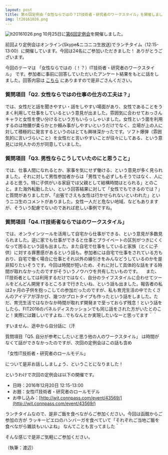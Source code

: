 ```yaml
---
layout: post
title: 第６回定例会「女性ならではの？IT技術者・研究者のワークスタイル」を開催しました
img: lt20161026.png
---
```


![lt20161026.png]({{site.baseurl}}/images/lt20161026.png)
10月25日に[第6回定例会](http://wit.connpass.com/event/37557/)を開催しました。


前回より定例会はオンライン(Skype&ニコニコ生放送)でランチタイム（12:15-13:00）に開催しています。今回は24名にご参加いただきました！
ありがとうございます。

今回のテーマは
「女性ならではの（！？）IT技術者・研究者のワークスタイル」
です。参加者に事前に回答していただいたアンケート結果をもとに話をしました。回答内容は
[こちら](https://speakerdeck.com/enpitwit/25)
にありますので是非ごさんください。

### 質問項目「Q2. 女性ならではの仕事の仕方の工夫は？」
では、女性だと話を聞きやすい・話をしやすい場面があり、女性であることをうまく利用して仕事をしているという意見が出ました。雰囲気に合わせておっさんキャラと女性を使い分けるという方もいらっしゃいました。女性という面を利用するのは物腰が柔らかとか頼み事がしやすいというだけでなく、立場が上の人に対して積極的に発言するというのはとても興味深かったです。ソフト爆弾（雰囲気的に言いづらいこと）を女性だと言いやすいことが往々にしてある、という意見には何人かの方が同意していました。

### 質問項目「Q3. 男性ならこうしていたのにと思うこと」
では、仕事人間になれるとか、家事を気にせず働ける、という意見が多く見られました。それに対して男性参加者からは「男性でも必ずしもそうではなく、人によると思う。特に子供がいる家庭では父親として結構時間はとられる」とのこと。また海外転勤したい、という回答結果に対して「女性でもできるのでは？」と質問がありましたが、「出張でさえも女性は行かせられないといわれた」というニコ生のコメントがありました。女性一人だと危ない地域、などもありますが、そういう配慮でないのであれば悲しい事例ですね。

### 質問項目「Q4. IT技術者ならではのワークスタイル」
では、オンラインツールを活用して自宅から仕事ができる、という意見が多数見られました。逆に家でも仕事ができると仕事とプライベートの区別がつきにくくなって困るという話も出ました。また自宅で仕事をしていると家族（とくに子供）に対する罪悪感があるという話も。参加者には自宅で仕事をされている方もおり、自宅で働く場合に仕事とそれ以外の線引きをみんなどうしているのかを是非知りたいそうです。今回は時間が短いため、それに対して具体的な話をする時間が取れなかったのですがそういうノウハウを共有したいものです。
　また、IT技術者としては利用するだけではなく、自分のライフスタイルに合わせてツールをどんどん開発するところまで行きたいね、という話も出ました。報告者の私は2ヶ月の子供を抱っこしての参加だったのですが、私も育児生活の中でたくさんのアイデアが浮かび、幾つかプロトタイプも作ったという話をしました。ただ、育児生活ではなかなか時間が取れず開発まで至っておらず残念！という話をしたら、FIT2016のパネルディスカッションでも同じ話をされた方がいたとのこと！実際には難しいですよね…でもなんとか実現したいなーと思ってます＾＾

すいません、途中から自分話に（汗

質問項目「Q5. 自分が参考にしたいと思う他の人のワークスタイル」
は時間がなくて話ができなかったのですが、次回の定例会はこの話も含め

「女性IT技術者・研究者のロールモデル」

について是非お話ししましょう、ということになりました！

というわけで次回の定例会は以下の開催です。

* 日時：2016年12月20日 12:15-13:00
* お題：女性IT技術者・研究者のロールモデル
* お申し込み：[http://wit.connpass.com/event/43569/](http://wit.connpass.com/event/43569/)

ランチタイムなので、是非ご飯を食べながらご参加ください。今回は函館からご参加の方が
ラッキーピエロのハンバーガを食べていて「それぞれご当地ご飯を食べながら雑談もいいよね」
なんてことも言ってました＾＾

そんな感じで是非ご気軽にご参加ください。

（執筆：渡辺）

